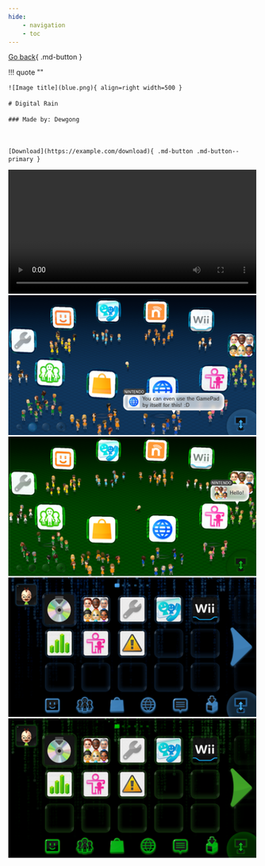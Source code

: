 ```yaml
---
hide: 
    - navigation
    - toc
---
```


[Go back](../index.md){ .md-button }

!!! quote ""

    ![Image title](blue.png){ align=right width=500 }

    # Digital Rain

    ### Made by: Dewgong

    

    [Download](https://example.com/download){ .md-button .md-button--primary }

<div class="scroll-container">
  <video width="500" controls>
    <source src="preview.mp4" type="video/mp4">
  </video>
  <img src="2015-01-01_01.41.38.097_TV.png" width="500">
  <img src="2015-01-01_01.43.13.890_TV.png" width="500">
  <img src="blue.png" width="500">
  <img src="green.png" width="500">
</div> 
